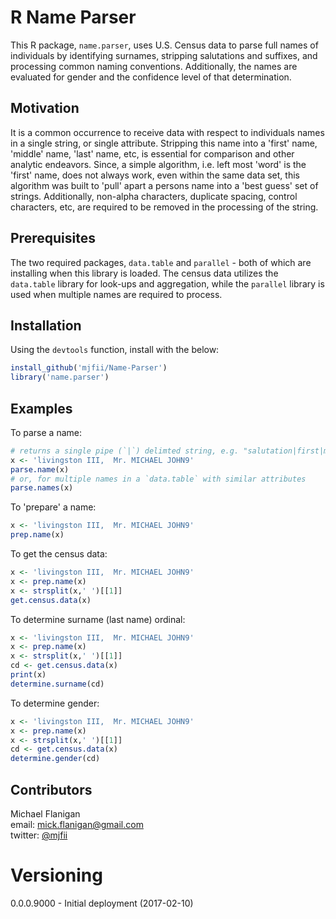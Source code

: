   
# R Name Parser  
  
This R package, `name.parser`, uses U.S. Census data to parse full names of individuals by identifying surnames, stripping salutations and suffixes, and processing common naming conventions.  Additionally, the names are evaluated for gender and the confidence level of that determination.

## Motivation

It is a common occurrence to receive data with respect to individuals names in a single string, or single attribute.  Stripping this name into a 'first' name, 'middle' name, 'last' name, etc, is essential for comparison and other analytic endeavors.  Since, a simple algorithm, i.e. left most 'word' is the 'first' name, does not always work, even within the same data set, this algorithm was built to 'pull' apart a persons name into a 'best guess' set of strings.  Additionally, non-alpha characters, duplicate spacing, control characters, etc, are required to be removed in the processing of the string.

## Prerequisites

The two required packages, `data.table` and `parallel` - both of which are installing when this library is loaded.  The census data utilizes the `data.table` library for look-ups and aggregation, while the `parallel` library is used when multiple names are required to process.

## Installation

Using the `devtools` function, install with the below:

```r
install_github('mjfii/Name-Parser')
library('name.parser')
```

## Examples

To parse a name:

```r
# returns a single pipe (`|`) delimted string, e.g. "salutation|first|middle|last|suffix|gender|confidence".
x <- 'livingston III,  Mr. MICHAEL JOHN9'
parse.name(x)
# or, for multiple names in a `data.table` with similar attributes
parse.names(x)
```

To 'prepare' a name:
```r
x <- 'livingston III,  Mr. MICHAEL JOHN9'
prep.name(x)  
```

To get the census data:
```r
x <- 'livingston III,  Mr. MICHAEL JOHN9'
x <- prep.name(x)
x <- strsplit(x,' ')[[1]]
get.census.data(x)
```

To determine surname (last name) ordinal:
```r
x <- 'livingston III,  Mr. MICHAEL JOHN9'
x <- prep.name(x)
x <- strsplit(x,' ')[[1]]
cd <- get.census.data(x)
print(x)
determine.surname(cd)
```

To determine gender:
```r
x <- 'livingston III,  Mr. MICHAEL JOHN9'
x <- prep.name(x)
x <- strsplit(x,' ')[[1]]
cd <- get.census.data(x)
determine.gender(cd)
```

## Contributors

Michael Flanigan  
 email: [mick.flanigan@gmail.com](mick.flanigan@gmail.com)  
 twitter: [@mjfii](https://twitter.com/mjfii)  

# Versioning

0.0.0.9000 - Initial deployment (2017-02-10)
